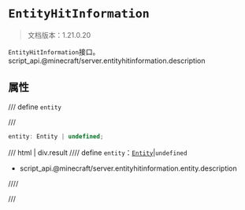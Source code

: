 # `EntityHitInformation`

> 文档版本：1.21.0.20

`EntityHitInformation`接口。script_api.@minecraft/server.entityhitinformation.description

## 属性

/// define
`entity`


///

```js
entity: Entity | undefined;
```

/// html | div.result
//// define
`entity`：[`Entity`](./entity.md)|`undefined`

- script_api.@minecraft/server.entityhitinformation.entity.description


////

///

